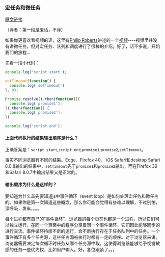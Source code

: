 ### 宏任务和微任务

[原文链接](https://jakearchibald.com/2015/tasks-microtasks-queues-and-schedules/)

（译者：第一段是废话，不译）

如果你更喜欢看视频的话，这里有[Philip Roberts](https://twitter.com/philip_roberts)讲述的一个[视频](https://vimeo.com/96425312)----视频里并没有讲微任务，但对宏任务、队列和调度进行了很棒的介绍。好了，话不多说，开始我们的旅程...

先看一段小代码：

```javascript
console.log('script start');

setTimeout(function() {
  console.log('setTimeout')
}, 0);

Promise.resolve().then(function(){
  console.log('promise1');
}).then(function() {
  console.log('promise2');
})

console.log('script end');
```

#### 上面代码执行的结果输出顺序是什么？

正确答案是：`script start`,`script end`,`promise1`,`promise2`,`setTimeout`。

事实不同浏览器有不同的结果。Edge，Firefox 40， iOS Safari和desktop Safari 8.0.8输出的结果中，`setTimeout`先于`promise1`和`promise2`输出，而在Firefox 39和Safari 8.0.7中输出结果又是正常的。

#### 输出顺序为什么是这样的？

要知道为什么首先要知道js中事件循环（event loop）是如何处理宏任务和微任务的。如果你是第一次知道这些概念，那么你可能会觉得有些难以理解，不过别怕，深呼吸，发车。。。。

每个进程都有自己的“事件循环”，浏览器的每个页签也都是一个进程，所以它们可以独立运行。在同一个页面中的程序分享着同一个事件循环，它们因此能够同步的进行交流。事件循环持续不断的运行，会不断执行存在于任务队列中的任务。一个事件循环有多个任务源，这些任务源被执行时都有一定的顺序。对于浏览器来讲，浏览器需要决定每次循环时任务从哪个任务源中取，这使得浏览器能够给予视觉敏感的任务一些优先权，比如用户输入。好，各位跟紧了。。。

